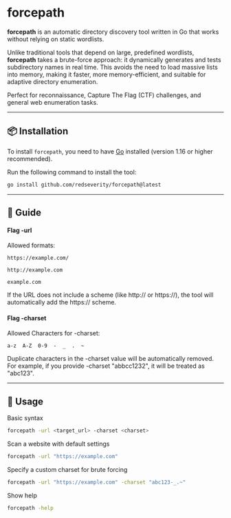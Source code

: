 # forcepath

**forcepath** is an automatic directory discovery tool written in Go that works without relying on static wordlists.

Unlike traditional tools that depend on large, predefined wordlists, **forcepath** takes a brute-force approach: it dynamically generates and tests subdirectory names in real time. This avoids the need to load massive lists into memory, making it faster, more memory-efficient, and suitable for adaptive directory enumeration.

Perfect for reconnaissance, Capture The Flag (CTF) challenges, and general web enumeration tasks.

---

## 📦 Installation

To install `forcepath`, you need to have [Go](https://go.dev/dl/) installed (version 1.16 or higher recommended).

Run the following command to install the tool:

```bash
go install github.com/redseverity/forcepath@latest
```

---

## 🚀 Guide

#### Flag -url

Allowed formats:

    https://example.com/

    http://example.com

    example.com

If the URL does not include a scheme (like http:// or https://), the tool will automatically add the https:// scheme.

#### Flag -charset

Allowed Characters for -charset:

    a-z  A-Z  0-9  -  _  .  ~

Duplicate characters in the -charset value will be automatically removed.
For example, if you provide -charset "abbcc1232", it will be treated as "abc123".

---

## 🚀 Usage

Basic syntax
```bash
forcepath -url <target_url> -charset <charset>
```

Scan a website with default settings
```bash
forcepath -url "https://example.com"
```

Specify a custom charset for brute forcing
```bash
forcepath -url "https://example.com" -charset "abc123-_.~"
```

Show help
```bash
forcepath -help
```
